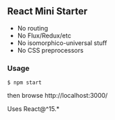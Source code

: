 ## React Mini Starter

- No routing
- No Flux/Redux/etc
- No isomorphico-universal stuff
- No CSS preprocessors

### Usage
```
$ npm start
```

then browse http://localhost:3000/

Uses React@^15.*
